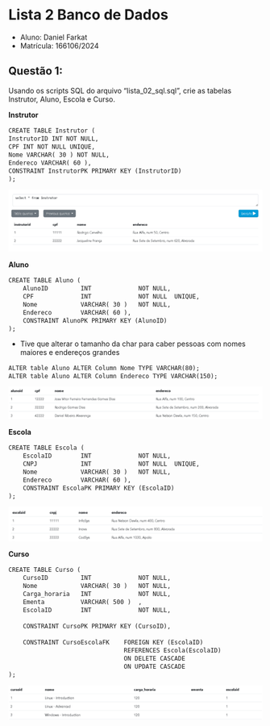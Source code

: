 # Lista 2 Banco de Dados

- Aluno: Daniel Farkat
- Matrícula: 166106/2024

## Questão 1:

Usando os scripts SQL do arquivo “lista_02_sql.sql”, crie as tabelas Instrutor, Aluno, Escola e Curso.

**Instrutor**

```
CREATE TABLE Instrutor (
InstrutorID INT NOT NULL,
CPF INT NOT NULL UNIQUE,
Nome VARCHAR( 30 ) NOT NULL,
Endereco VARCHAR( 60 ),
CONSTRAINT InstrutorPK PRIMARY KEY (InstrutorID)
);
```

![Exemplo de instrutores](instrutor.png)

**Aluno**

```
CREATE TABLE Aluno (
    AlunoID   		INT   			NOT NULL,
    CPF				INT				NOT NULL  UNIQUE,
    Nome  			VARCHAR( 30 )  	NOT NULL,
    Endereco   		VARCHAR( 60 ),
    CONSTRAINT AlunoPK PRIMARY KEY (AlunoID)
);
```

- Tive que alterar o tamanho da char para caber pessoas com nomes maiores e endereços grandes

```
ALTER table Aluno ALTER Column Nome TYPE VARCHAR(80);
ALTER table Aluno ALTER Column Endereco TYPE VARCHAR(150);
```

![Exemplo de Lista de alunos](aluno.png)

**Escola**

```
CREATE TABLE Escola (
    EscolaID   		INT   			NOT NULL,
    CNPJ			INT				NOT NULL  UNIQUE,
    Nome  			VARCHAR( 30 )  	NOT NULL,
    Endereco   		VARCHAR( 60 ),
    CONSTRAINT EscolaPK PRIMARY KEY (EscolaID)
);
```

![Exemplo de Lista de Escolas](escola.png)

**Curso**

```
CREATE TABLE Curso (
    CursoID   		INT   			NOT NULL,
    Nome  			VARCHAR( 30 )  	NOT NULL,
    Carga_horaria	INT 			NOT NULL,
    Ementa			VARCHAR( 500 )	,
    EscolaID        INT 			NOT NULL,

    CONSTRAINT CursoPK PRIMARY KEY (CursoID),

    CONSTRAINT CursoEscolaFK 	FOREIGN KEY (EscolaID)
    							REFERENCES Escola(EscolaID)
    							ON DELETE CASCADE
    							ON UPDATE CASCADE
);
```

![Exemplo de Curso](curso.png)
